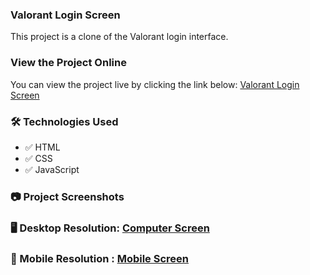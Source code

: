 ### Valorant Login Screen

This project is a clone of the Valorant login interface.

### View the Project Online

You can view the project live by clicking the link below:
[Valorant Login Screen](https://githubaniket08.github.io/valorant-login-page/)

### 🛠️ Technologies Used

- ✅ HTML
- ✅ CSS
- ✅ JavaScript

### 📷 Project Screenshots

### 🖥️ Desktop Resolution: [Computer Screen](https://github.com/githubaniket08/valorant-login-page/blob/master/Project%20Screenshots/Screen.png)

### 📱 Mobile Resolution : [Mobile Screen](https://github.com/githubaniket08/valorant-login-page/blob/master/Project%20Screenshots/Screen%20mobile.png)


